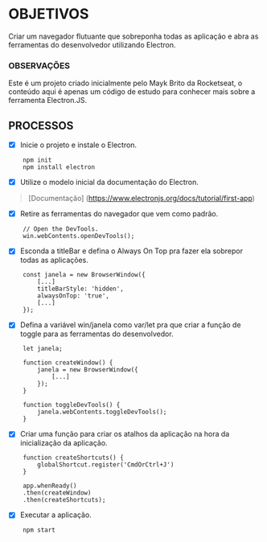 # OBJETIVOS
Criar um navegador flutuante que sobreponha todas as aplicação e
abra as ferramentas do desenvolvedor utilizando Electron.

### OBSERVAÇÕES
Este é um projeto criado inicialmente pelo Mayk Brito da Rocketseat,
o conteúdo aqui é apenas um código de estudo para conhecer mais sobre
a ferramenta Electron.JS.

## PROCESSOS
- [x] Inicie o projeto e instale o Electron.
```
    npm init
    npm install electron
```

- [x] Utilize o modelo inicial da documentação do Electron.
> [Documentação] (https://www.electronjs.org/docs/tutorial/first-app)

- [x] Retire as ferramentas do navegador que vem como padrão.

```
    // Open the DevTools.
    win.webContents.openDevTools();
```

- [x] Esconda a titleBar e defina o Always On Top pra fazer ela sobrepor
    todas as aplicações.

```
    const janela = new BrowserWindow({
        [...]
        titleBarStyle: 'hidden',
        alwaysOnTop: 'true',
        [...]
    });
```

- [x] Defina a variável win/janela como var/let pra que criar a função
      de toggle para as ferramentas do desenvolvedor.
```
    let janela;

    function createWindow() {
        janela = new BrowserWindow({
            [...]
        });
    }
```
```
    function toggleDevTools() {
        janela.webContents.toggleDevTools();
    }
```

- [x] Criar uma função para criar os atalhos da aplicação na hora
      da inicialização da aplicação.
```
    function createShortcuts() {
        globalShortcut.register('CmdOrCtrl+J')
    }
```
```
    app.whenReady()
    .then(createWindow)
    .then(createShortcuts);

```

- [x] Executar a aplicação.
```
    npm start
```